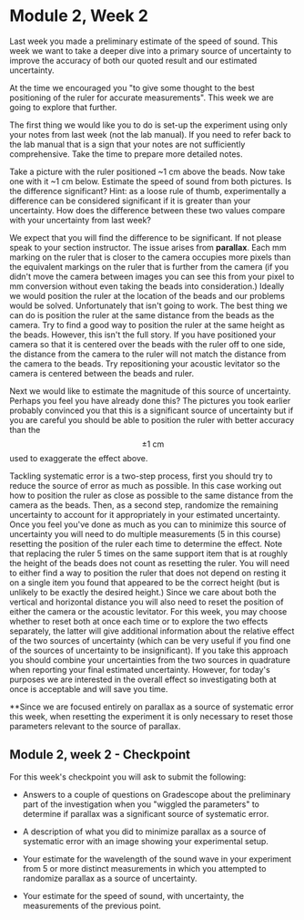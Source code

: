 # Module 2, Week 2

Last week you made a preliminary estimate of the speed of sound.  This week we want to take a deeper dive into a primary source of uncertainty to improve the accuracy of both our quoted result and our estimated uncertainty.

At the time we encouraged you "to give some thought to the best positioning of the ruler for accurate measurements". This week we are going to explore that further.

The first thing we would like you to do is set-up the experiment using only your notes from last week (not the lab manual). If you need to refer back to the lab manual that is a sign that your notes are not sufficiently comprehensive. Take the time to prepare more detailed notes.

Take a picture with the ruler positioned ~1 cm above the beads. Now take one with it ~1 cm below. Estimate the speed of sound from both pictures. Is the difference significant? Hint: as a loose rule of thumb, experimentally a difference can be considered significant if it is greater than your uncertainty. How does the difference between these two values compare with your uncertainty from last week?

We expect that you will find the difference to be significant. If not please speak to your section instructor. The issue arises from **parallax**. Each mm marking on the ruler that is closer to the camera occupies more pixels than the equivalent markings on the ruler that is further from the camera (if you didn't move the camera between images you can see this from your pixel to mm conversion without even taking the beads into consideration.) Ideally we would position the ruler at the location of the beads and our problems would be solved. Unfortunately that isn't going to work. The best thing we can do is position the ruler at the same distance from the beads as the camera. Try to find a good way to position the ruler at the same height as the beads. However, this isn't the full story. If you have positioned your camera so that it is centered over the beads with the ruler off to one side, the distance from the camera to the ruler will not match the distance from the camera to the beads. Try repositioning your acoustic levitator so the camera is centered between the beads and ruler.

Next we would like to estimate the magnitude of this source of uncertainty. Perhaps you feel you have already done this? The pictures you took earlier probably convinced you that this is a significant source of uncertainty but if you are careful you should be able to position the ruler with better accuracy than the $$\pm1~\mathrm{cm}$$ used to exaggerate the effect above.

Tackling systematic error is a two-step process, first you should try to reduce the source of error as much as possible. In this case working out how to position the ruler as close as possible to the same distance from the camera as the beads. Then, as a second step, randomize the remaining uncertainty to account for it appropriately in your estimated uncertainty. Once you feel you've done as much as you can to minimize this source of uncertainty you will need to do multiple measurements (5 in this course) resetting the position of the ruler each time to determine the effect. Note that replacing the ruler 5 times on the same support item that is at roughly the height of the beads does not count as resetting the ruler. You will need to either find a way to position the ruler that does not depend on resting it on a single item you found that appeared to be the correct height (but is unlikely to be exactly the desired height.) Since we care about both the vertical and horizontal distance you will also need to reset the position of either the camera or the acoustic levitator. For this week, you may choose whether to reset both at once each time or to explore the two effects separately, the latter will give additional information about the relative effect of the two sources of uncertainty (which can be very useful if you find one of the sources of uncertainty to be insignificant). If you take this approach you should combine your uncertainties from the two sources in quadrature when reporting your final estimated uncertainty. However, for today's purposes we are interested in the overall effect so investigating both at once is acceptable and will save you time.

**Since we are focused entirely on parallax as a source of systematic error this week, when resetting the experiment it is only necessary to reset those parameters relevant to the source of parallax.

## Module 2, week 2 - Checkpoint

For this week's checkpoint you will ask to submit the following:

+ Answers to a couple of questions on Gradescope about the preliminary part of the investigation when you "wiggled the parameters" to determine if parallax was a significant source of systematic error.

+ A description of what you did to minimize parallax as a source of systematic error with an image showing your experimental setup. <!-- 098 -->

+ Your estimate for the wavelength of the sound wave in your experiment from 5 or more distinct measurements in which you attempted to randomize parallax as a source of uncertainty.

+ Your estimate for the speed of sound, with uncertainty, the measurements of the previous point.
<!-- makes it sound like a different set of measurements, although I'm sure that is not what you mean. -->
